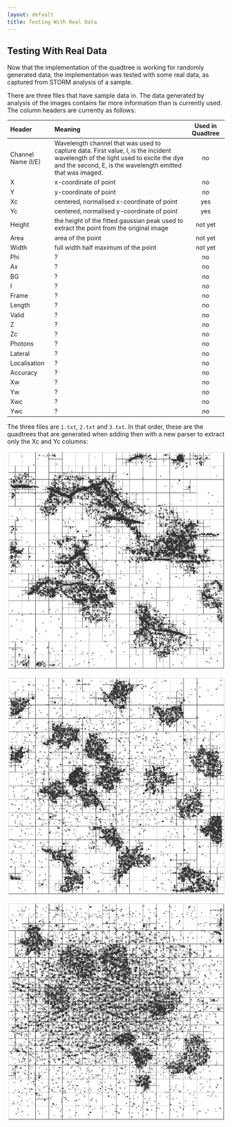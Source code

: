 ```yaml
---
layout: default
title: Testing With Real Data
---
```


## Testing With Real Data

Now that the implementation of the quadtree is working for randomly generated 
data, the implementation was tested with some real data, as captured from STORM 
analysis of a sample. 

There are three files that have sample data in. The data generated by analysis 
of the images contains far more information than is currently used. The column 
headers are currently as follows:

| Header | Meaning | Used in Quadtree |
| :----- | :------ | :--------------: |
| Channel Name (I/E) | Wavelength channel that was used to capture data. First value, I, is the incident wavelength of the light used to excite the dye and the second, E, is the wavelength emitted that was imaged. | no |
| X | x-coordinate of point | no |
| Y | y-coordinate of point | no |
| Xc | centered, normalised x-coordinate of point | yes |
| Yc | centered, normalised y-coordinate of point | yes |
| Height | the height of the fitted gaussian peak used to extract the point from the original image | not yet |
| Area         | area of the point | not yet |
| Width        | full width half maximum of the point | not yet |
| Phi          | ? | no |
| Ax           | ? | no |
| BG           | ? | no |
| I            | ? | no |
| Frame        | ? | no |
| Length       | ? | no |
| Valid        | ? | no |
| Z            | ? | no |
| Zc           | ? | no |
| Photons      | ? | no |
| Lateral      | ? | no |
| Localisation | ? | no |
| Accuracy     | ? | no |
| Xw           | ? | no |
| Yw           | ? | no |
| Xwc          | ? | no |
| Ywc          | ? | no |

The three files are `1.txt`, `2.txt` and `3.txt`. In that order, these are the 
quadtrees that are generated when adding then with a new parser to extract only 
the Xc and Yc columns:

![Quadtree from data in 1.txt](data_set1.png)

![Quadtree from data in 2.txt](data_set2.png)

![Quadtree from data in 3.txt](data_set3.png)

<!--
Created:  Fri 20 Jun 2014 04:11 PM
Modified: Fri 20 Jun 2014 04:26 PM
-->
